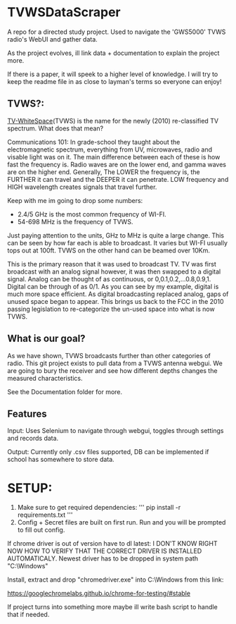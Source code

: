 # TVWSDataScraper

A repo for a directed study project. Used to navigate the 'GWS5000' TVWS radio's WebUI and gather data.

As the project evolves, ill link data + documentation to explain the project more.

If there is a paper, it will speek to a higher level of knowledge.
I will try to keep the readme file in as close to layman's terms so everyone can enjoy!

## TVWS?: 
[TV-WhiteSpace](https://www.rfwel.com/us/index.php/tvws)(TVWS) is the name for the newly (2010) re-classified TV spectrum.
What does that mean?

Communications 101: In grade-school they taught about the electromagnetic spectrum, everything from UV, microwaves, radio and
visable light was on it. The main difference between each of these is how fast the frequency is. Radio waves
are on the lower end, and gamma waves are on the higher end. Generally, The LOWER the frequency is, the FURTHER it can 
travel and the DEEPER it can penetrate. LOW frequency and HIGH wavelength creates signals that travel further.

Keep with me im going to drop some numbers:
- 2.4/5 GHz is the most common frequency of WI-FI.
- 54-698 MHz is the frequency of TVWS.

Just paying attention to the units, GHz to MHz is quite a large change.
This can be seen by how far each is able to broadcast. It varies but WI-FI usually tops out at 100ft. TVWS on the other
hand can be beamed over 10Km.

This is the primary reason that it was used to broadcast TV. TV was first broadcast with an analog signal however,
it was then swapped to a digital signal. Analog can be thought of as continuous, or 0,0.1,0.2,...0.8,0.9,1. Digital can
be through of as 0/1. As you can see by my example, digital is much more space efficient. As digital broadcasting
replaced analog, gaps of unused space began to appear. This brings us back to the FCC in the 2010 passing legislation to
re-categorize the un-used space into what is now TVWS.

## What is our goal?
As we have shown, TVWS broadcasts further than other categories of radio. This git project exists to pull data from
a TVWS antenna webgui. We are going to bury the receiver and see how different depths changes the measured characteristics.

See the Documentation folder for more.



## Features
Input: Uses Selenium to navigate through webgui, toggles through settings and records data.

Output: Currently only .csv files supported, DB can be implemented if school has somewhere to store data.

# SETUP:
1) Make sure to get required dependencies:
'''
pip install -r requirements.txt
'''
2) Config + Secret files are built on first run. Run and you will be prompted to fill out config.

If chrome driver is out of version have to dl latest:
I DON'T KNOW RIGHT NOW HOW TO VERIFY THAT THE CORRECT DRIVER IS INSTALLED AUTOMATICALY.
Newest driver has to be dropped in system path "C:\Windows"

Install, extract and drop "chromedriver.exe" into C:\Windows from this link:

https://googlechromelabs.github.io/chrome-for-testing/#stable

If project turns into something more maybe ill write bash script to handle that if needed.